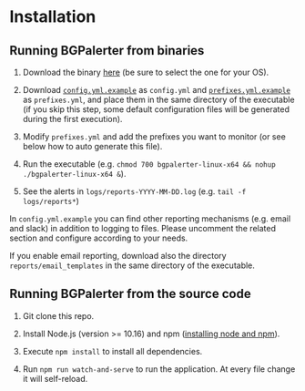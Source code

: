 # Installation


## Running BGPalerter from binaries

1. Download the binary [here](https://github.com/nttgin/BGPalerter/releases) (be sure to select the one for your OS).

2. Download [`config.yml.example`](https://raw.githubusercontent.com/nttgin/BGPalerter/master/config.yml.example) as `config.yml` and [`prefixes.yml.example`](https://raw.githubusercontent.com/nttgin/BGPalerter/master/prefixes.yml.example) as `prefixes.yml`, and place them in the same directory of the executable (if you skip this step, some default configuration files will be generated during the first execution).

3. Modify `prefixes.yml` and add the prefixes you want to monitor (or see below how to auto generate this file).

4. Run the executable (e.g. `chmod 700 bgpalerter-linux-x64 && nohup ./bgpalerter-linux-x64 &`).

5. See the alerts in `logs/reports-YYYY-MM-DD.log` (e.g. `tail -f logs/reports*`)

In `config.yml.example` you can find other reporting mechanisms (e.g. email and slack) in addition to logging to files. 
Please uncomment the related section and configure according to your needs.

If you enable email reporting, download also the directory `reports/email_templates` in the same directory of the executable.


## Running BGPalerter from the source code


1. Git clone this repo.

2. Install Node.js (version >= 10.16) and npm ([installing node and npm](https://nodejs.org/en/download/)).

3. Execute `npm install` to install all dependencies.

4. Run `npm run watch-and-serve` to run the application. At every file change it will self-reload.
